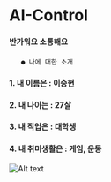 # AI-Control

#### 반가워요 소통해요

       ● 나에 대한 소개
     
#### 1. 내 이름은 : 이승현 
#### 2. 내 나이는 : 27살
#### 3. 내 직업은 : 대학생
#### 4. 내 취미생활은 : 게임, 운동


![Alt text](/path/to/img.jpg "Optional title")
